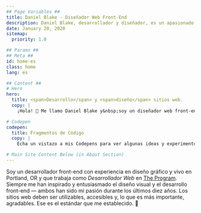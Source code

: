 ```yaml
---
## Page Variables ##
title: Daniel Blake - Diseñador Web Front-End
description: Daniel Blake, desarrollador y diseñador, es un apasionado de crear sitios web accesibles y receptivos.
date: January 20, 2020
sitemap:
  priority: 1.0

## Params ##
## Meta ##
id: home-es
class: home
lang: es

## Content ##
# Hero
hero:
  title: <span>Desarrollo</span> y <span>diseño</span> sitios web.
  copy: |
    ¡Hola! 👋 Me llamo Daniel Blake y&nbsp;soy un diseñador web front-end que cree que los sitios web deben ser simples, accesibles, receptivos y&nbsp;rápidos.

# Codepen
codepen:
  title: Fragmentos de Código
  copy: |
    Echa un vistazo a mis Codepens para ver algunas ideas y experimentos en los que he estado trabajando.

# Main Site Content Below (in About Section)
---
```


Soy un desarrollador front-end con experiencia en diseño gráfico y vivo en Portland, OR y que trabaja como <i>Desarrollador Web</i> en <a href='https://theprogrampdx.com' rel='external noreferrer noopener' target='_blank'>The Program</a>. Siempre me han inspirado y entusiasmado el diseño visual y el desarrollo front-end &mdash; ambos han sido mi pasión durante los últimos diez años. Los sitios web deben ser utilizables, accesibles y, lo que es más importante, agradables. Ese es el estándar que me&nbsp;establecido. 🤘

